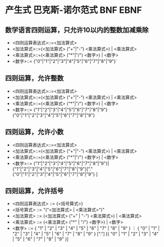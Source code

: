 # 产生式   巴克斯-诺尔范式   BNF  EBNF
## 数学语言四则运算，只允许10以内的整数加减乘除

* <四则运算表达式>::=<加法算式>
* <加法算式>::=(<加法算式> ("+"|"-") <乘法算式>) | <乘法算式>
* <乘法算式>::=(<乘法算式> ("*"|"/") <数字>) | <数字>
* <数字>::= {"0"|"1"|"2"|"3"|"4"|"5"|"6"|"7"|"8"|"9"}`


## 四则运算，允许整数

* <四则运算表达式>::=<加法算式>
* <加法算式>::=(<加法算式> ("+"|"-") <乘法算式>) | <乘法算式>
* <乘法算式>::=(<乘法算式> ("*"|"/") <数字>) | <数字>
* <数字>::= {"1"|"2"|"3"|"4"|"5"|"6"|"7"|"8"|"9"}{"0"|"1"|"2"|"3"|"4"|"5"|"6"|"7"|"8"|"9"}


## 四则运算，允许小数

* <四则运算表达式>::=<加法算式>
* <加法算式>::=(<加法算式> ("+"|"-") <乘法算式>) | <乘法算式>
* <乘法算式>::=(<乘法算式> ("*"|"/") <数字>) | <数字>
* <数字>::= {"1"|"2"|"3"|"4"|"5"|"6"|"7"|"8"|"9"}|{"1"|"2"|"3"|"4"|"5"|"6"|"7"|"8"|"9"}["."{"0"|"1"|"2"|"3"|"4"|"5"|"6"|"7"|"8"|"9"} ]       

## 四则运算，允许括号

* <四则运算表达式> ::= {<括号算式>}
* <括号算式> ::= "("<加法算式> | <乘法算式>")"
* <加法算式> ::= (<加法算式> ("+" | "-") <乘法算式>) | <乘法算式>
* <乘法算式> ::= (<乘法算式> ("*" | "/") <数字>) | <数字>
* <数字> ::= { "1" | "2" | "3" | "4" | "5" | "6" | "7" | "8" | "9" } ｜ { "0" | "1" | "2" | "3" | "4" | "5" | "6" | "7" | "8" | "9" } ["."] [{ "0" | "1" | "2" | "3" | "4" | "5" | "6" | "7" | "8" | "9" }]